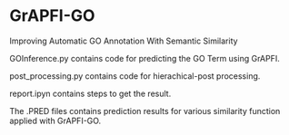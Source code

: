 # GrAPFI-GO
Improving Automatic GO Annotation With Semantic Similarity

GOInference.py contains code for predicting the GO Term using GrAPFI. 

post_processing.py contains code for hierachical-post processing. 

report.ipyn contains steps to get the result. 

The .PRED files contains prediction results for various similarity function applied with GrAPFI-GO. 


